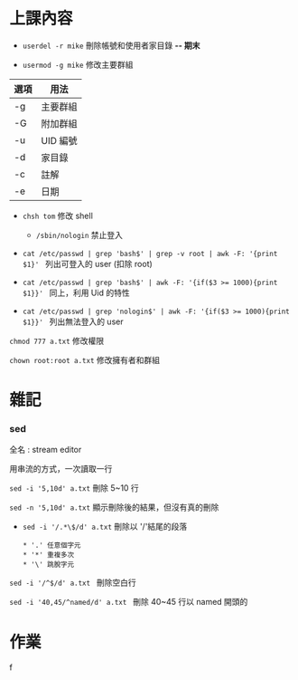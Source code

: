 # 上課內容

* `userdel -r mike` 刪除帳號和使用者家目錄 **-- 期末**

* `usermod -g mike` 修改主要群組
      
|選項|用法| 
|---|---|
|-g|主要群組|
|-G|附加群組|
|-u|UID 編號|
|-d|家目錄 |
|-c|註解|
|-e|日期|

* `chsh tom` 修改 shell

    * `/sbin/nologin` 禁止登入

* `cat /etc/passwd | grep 'bash$' | grep -v root | awk -F: '{print $1}' ` 列出可登入的 user (扣除 root)

* `cat /etc/passwd | grep 'bash$' | awk -F: '{if($3 >= 1000){print $1}}' ` 同上，利用 Uid 的特性

* `cat /etc/passwd | grep 'nologin$' | awk -F: '{if($3 >= 1000){print $1}}' ` 列出無法登入的 user

`chmod 777 a.txt` 修改權限

`chown root:root a.txt` 修改擁有者和群組

# 雜記

### sed

全名 : stream editor 

用串流的方式，一次讀取一行

`sed -i '5,10d' a.txt` 刪除 5~10 行

`sed -n '5,10d' a.txt` 顯示刪除後的結果，但沒有真的刪除

* `sed -i '/.*\$/d' a.txt` 刪除以 '/'結尾的段落
   
      * '.' 任意個字元
      * '*' 重複多次
      * '\' 跳脫字元

`sed -i '/^$/d' a.txt ` 刪除空白行

`sed -i '40,45/^named/d' a.txt ` 刪除 40~45 行以 named 開頭的

# 作業
f

